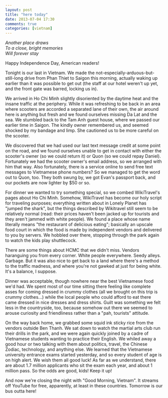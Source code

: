 ```yaml
---
layout: post
title: "here today"
date: 2013-07-04 17:30
comments: true
categories: [vietnam]
---
```


<em>Another place draws<br/>
To a close, bright memories<br/>
Will forever stay</em>

Happy Independence Day, American readers!

Tonight is our last in Vietnam.  We made the not-especially-arduous-but-still-long drive from Phan Thiet to Saigon this morning, actually waking up earlier than it was possible to get out (the staff at our hotel weren't up yet, and the front gate was barred, locking us in).

We arrived in Ho Chi Minh slightly disoriented by the daytime heat and the insane traffic at the periphery.  While it was refreshing to be back in an area where scooters are accorded a separated lane of their own, the air around here is anything but fresh and we found ourselves missing Da Lat and the sea.  We stumbled back to the Tam Anh guest house, where we passed our earlier time in Saigon.  The kindly owner remembered us, and seemed shocked by my bandage and limp.  She cautioned us to be more careful on the scooter.

We discovered that we had used our last text message credit at some point on the road, and we found ourselves unable to get in contact with either the scooter's owner (so we could return it) or Quon (so we could repay Daniel).  Fortunately we had the scooter owner's email address, so we arranged with him that way.  Also fortunately, there is a service online to send free text messages to Vietnamese phone numbers?  So we managed to get the word out to Quon, too.  They both swung by, we got Evan's passport back, and our pockets are now lighter by $50 or so.

For dinner we wanted to try something special, so we combed WikiTravel's pages about Ho Chi Minh.  Somehow, WikiTravel has become our holy script for traveling purposes; everything written about in Lonely Planet has "jumped the shark", but the things described by Wikitravel still seem to be relatively normal (read: their prices haven't been jacked up for tourists and they aren't jammed with white people).  We found a place whose name literally means "the restaurant of delicious eating"; basically an upscale food court in which the food is made by independent vendors and delivered to you by servers.  We hobbled over there, stopping through the park again to watch the kids play shuttlecock.

There are some things about HCMC that we didn't miss.  Vendors haranguing you from every corner.  White people everywhere.  Seedy alleys.  Garbage.  But it was also nice to get back to a land where there's a method to the traffic madness, and where you're not gawked at just for being white.  It's a balance, I suppose.

Dinner was acceptable, though nowhere near the best Vietnamese food we'd had.  We spent most of our time sitting there feeling like complete asses for coming dressed in crummy clothes (all we brought on this trip is crummy clothes...) while the local people who could afford to eat there came dressed in nice dresses and dress shirts.  Guilt was something we felt less in the countryside, too, because somehow out there we seemed to arouse curiosity and friendliness rather than a "pah, tourists" attitude.

On the way back home, we grabbed some squid ink sticky rice from the vendors outside Ben Thanh.  We sat down to watch the martial arts club run their drills in the park, and we were again quickly joined by a cadre of Vietnamese students wanting to practice their English.  We whiled away a good hour or two talking with them about politics, travel, the Chinese Zodiac, technology, and anything else.  We learned that the Vietnamese university entrance exams started yesterday, and so every student of age is on high alert.  We wish them all good luck!  As far as we understand, there are about 1.7 million applicants who sit the exam each year, and about 1 million pass.  So the odds are good, kids!  Keep it up!

And now we're closing the night with "Good Morning, Vietnam".  It streams off YouTube for free, apparently, at least in these countries.  Tomorrow is our bus outta here!
